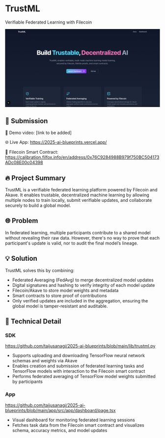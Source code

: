 # TrustML

Verifiable Federated Learning with Filecoin

![ogp](./app/public/ogp.png)

## 🎯 Submission

🎥 Demo video: [link to be added]

🌐 Live App: https://2025-ai-blueprints.vercel.app/

🧾 Filecoin Smart Contract: https://calibration.filfox.info/en/address/0x76C9284988B979f750BC504173ADc08E00c04398

## 🔥 Project Summary

TrustML is a verifiable federated learning platform powered by Filecoin and Akave. It enables trustable, decentralized machine learning by allowing multiple nodes to train locally, submit verifiable updates, and collaborate securely to build a global model.

## 🌐 Problem

In federated learning, multiple participants contribute to a shared model without revealing their raw data. However, there's no way to prove that each participant's update is valid, nor to audit the final model’s lineage.

## 💡 Solution

TrustML solves this by combining:

- Federated Averaging (FedAvg) to merge decentralized model updates
- Digital signatures and hashing to verify integrity of each model update
- Filecoin/Akave to store model weights and metadata
- Smart contracts to store proof of contributions
- Only verified updates are included in the aggregation, ensuring the global model is tamper-resistant and auditable.

## 🔧 Technical Detail

### SDK

https://github.com/taijusanagi/2025-ai-blueprints/blob/main/lib/trustml.py

- Supports uploading and downloading TensorFlow neural network schemas and weights via Akave
- Enables creation and submission of federated learning tasks and TensorFlow models with interaction to the Filecoin smart contract
- Performs federated averaging of TensorFlow model weights submitted by participants

### App

https://github.com/taijusanagi/2025-ai-blueprints/blob/main/app/src/app/dashboard/page.tsx

- Visual dashboard for monitoring federated learning sessions
- Fetches task data from the Filecoin smart contract and visualizes schema, accuracy metrics, and model updates
